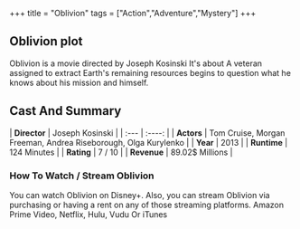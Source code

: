 +++
title = "Oblivion"
tags = ["Action","Adventure","Mystery"]
+++
## Oblivion plot
Oblivion is a movie directed by Joseph Kosinski It's about A veteran assigned to extract Earth's remaining resources begins to question what he knows about his mission and himself.
## Cast And Summary
| **Director**      | Joseph Kosinski |
    | :---        |    :----:   |
    |  **Actors** | Tom Cruise, Morgan Freeman, Andrea Riseborough, Olga Kurylenko |
    | **Year**   | 2013    |
    |  **Runtime** | 124 Minutes |
    |  **Rating** | 7 / 10 | 
    |  **Revenue** | 89.02$ Millions |
### How To Watch / Stream Oblivion
You can watch Oblivion on Disney+.
Also, you can stream Oblivion via purchasing or having a rent on any of those streaming platforms.
Amazon Prime Video, Netflix, Hulu, Vudu Or iTunes